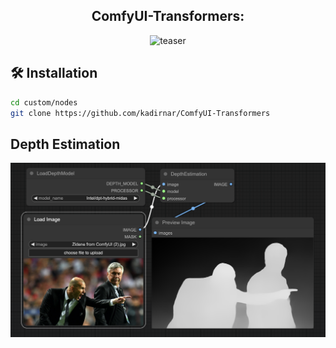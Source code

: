 <div align="center">
<h2>
    ComfyUI-Transformers: 
</h2>
<div>
    <img width="800" alt="teaser" src="doc\yolo_logo.webp">
</div>
</div>

## 🛠️ Installation

```bash
cd custom/nodes
git clone https://github.com/kadirnar/ComfyUI-Transformers
```


## Depth Estimation

<img width="1000" alt="Depth Estimation" src="docs/depth_midas.png">
